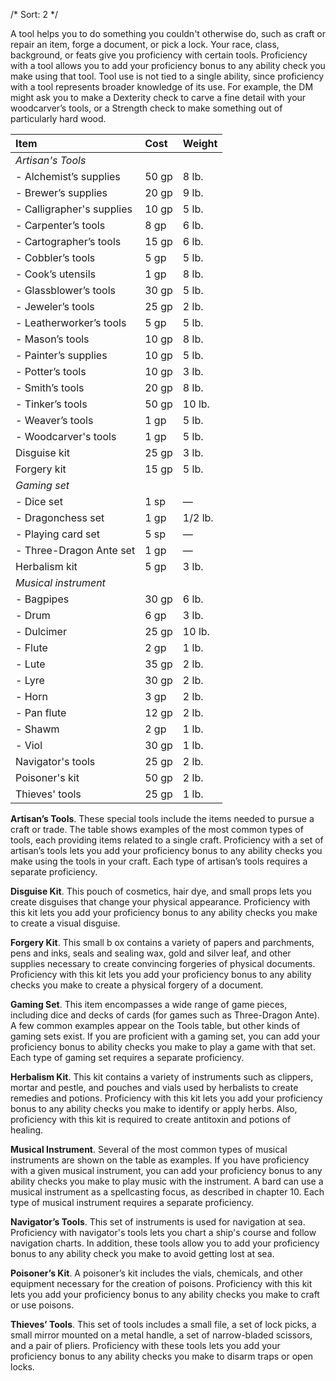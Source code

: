 /* Sort: 2 */

A tool helps you to do something you couldn't otherwise do, such as craft or repair an item, forge a document, or pick a lock. Your race, class, background, or feats give you proficiency with certain tools. Proficiency with a tool allows you to add your proficiency bonus to any ability check you make using that tool. Tool use is not tied to a single ability, since proficiency with a tool represents broader knowledge of its use. For example, the DM might ask you to make a Dexterity check to carve a fine detail with your woodcarver’s tools, or a Strength check to make something out of particularly hard wood.

| Item                      | Cost  | Weight  |
|:--------------------------|:------|:--------|
| *Artisan's Tools*         |       |         |
| - Alchemist’s supplies    | 50 gp | 8 lb.   |
| - Brewer’s supplies       | 20 gp | 9 lb.   |
| - Calligrapher's supplies | 10 gp | 5 lb.   |
| - Carpenter’s tools       | 8 gp  | 6 lb.   |
| - Cartographer’s tools    | 15 gp | 6 lb.   |
| - Cobbler’s tools         | 5 gp  | 5 lb.   |
| - Cook’s utensils         | 1 gp  | 8 lb.   |
| - Glassblower’s tools     | 30 gp | 5 lb.   |
| - Jeweler’s tools         | 25 gp | 2 lb.   |
| - Leatherworker’s tools   | 5 gp  | 5 lb.   |
| - Mason’s tools           | 10 gp | 8 lb.   |
| - Painter’s supplies      | 10 gp | 5 lb.   |
| - Potter’s tools          | 10 gp | 3 lb.   |
| - Smith’s tools           | 20 gp | 8 lb.   |
| - Tinker’s tools          | 50 gp | 10 lb.  |
| - Weaver’s tools          | 1 gp  | 5 lb.   |
| - Woodcarver's tools      | 1 gp  | 5 lb.   |
| Disguise kit              | 25 gp | 3 lb.   |
| Forgery kit               | 15 gp | 5 lb.   |
| *Gaming set*              |       |         |
| - Dice set                | 1 sp  | —       |
| - Dragonchess set         | 1 gp  | 1/2 lb. |
| - Playing card set        | 5 sp  | —       |
| - Three-Dragon Ante set   | 1 gp  | —       |
| Herbalism kit             | 5 gp  | 3 lb.   |
| *Musical instrument*      |       |         |
| - Bagpipes                | 30 gp | 6 lb.   |
| - Drum                    | 6 gp  | 3 lb.   |
| - Dulcimer                | 25 gp | 10 lb.  |
| - Flute                   | 2 gp  | 1 lb.   |
| - Lute                    | 35 gp | 2 lb.   |
| - Lyre                    | 30 gp | 2 lb.   |
| - Horn                    | 3 gp  | 2 lb.   |
| - Pan flute               | 12 gp | 2 lb.   |
| - Shawm                   | 2 gp  | 1 lb.   |
| - Viol                    | 30 gp | 1 lb.   |
| Navigator's tools         | 25 gp | 2 lb.   |
| Poisoner's kit            | 50 gp | 2 lb.   |
| Thieves' tools            | 25 gp | 1 lb.   |

**Artisan’s Tools**. These special tools include the items needed to pursue a craft or trade. The table shows examples of the most common types of tools, each providing items related to a single craft. Proficiency with a set of artisan’s tools lets you add your proficiency bonus to any ability checks you make using the tools in your craft. Each type of artisan’s tools requires a separate proficiency.

**Disguise Kit**. This pouch of cosmetics, hair dye, and small props lets you create disguises that change your physical appearance. Proficiency with this kit lets you add your proficiency bonus to any ability checks you make to create a visual disguise.

**Forgery Kit**. This small b ox contains a variety of papers and parchments, pens and inks, seals and sealing wax, gold and silver leaf, and other supplies necessary to create convincing forgeries of physical documents. Proficiency with this kit lets you add your proficiency bonus to any ability checks you make to create a physical forgery of a document.

**Gaming Set**. This item encompasses a wide range of game pieces, including dice and decks of cards (for games such as Three-Dragon Ante). A few common examples appear on the Tools table, but other kinds of gaming sets exist. If you are proficient with a gaming set, you can add your proficiency bonus to ability checks you make to play a game with that set. Each type of gaming set requires a separate proficiency.

**Herbalism Kit**. This kit contains a variety of instruments such as clippers, mortar and pestle, and pouches and vials used by herbalists to create remedies and potions. Proficiency with this kit lets you add your proficiency bonus to any ability checks you make to identify or apply herbs. Also, proficiency with this kit is required to create antitoxin and potions of healing.

**Musical Instrument**. Several of the most common types of musical instruments are shown on the table as examples. If you have proficiency with a given musical instrument, you can add your proficiency bonus to any ability checks you make to play music with the instrument. A bard can use a musical instrument as a spellcasting focus, as described in chapter 10. Each type of musical instrument requires a separate proficiency.

**Navigator’s Tools**. This set of instruments is used for navigation at sea. Proficiency with navigator's tools lets you chart a ship's course and follow navigation charts. In addition, these tools allow you to add your proficiency bonus to any ability check you make to avoid getting lost at sea.

**Poisoner’s Kit**. A poisoner’s kit includes the vials, chemicals, and other equipment necessary for the creation of poisons. Proficiency with this kit lets you add your proficiency bonus to any ability checks you make to craft or use poisons.

**Thieves’ Tools**. This set of tools includes a small file, a set of lock picks, a small mirror mounted on a metal handle, a set of narrow-bladed scissors, and a pair of pliers. Proficiency with these tools lets you add your proficiency bonus to any ability checks you make to disarm traps or open locks.
